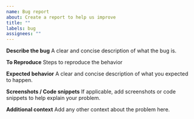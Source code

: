 ```yaml
---
name: Bug report
about: Create a report to help us improve
title: ""
labels: bug
assignees: ""
---
```


**Describe the bug**
A clear and concise description of what the bug is.

**To Reproduce**
Steps to reproduce the behavior

**Expected behavior**
A clear and concise description of what you expected to happen.

**Screenshots / Code snippets**
If applicable, add screenshots or code snippets to help explain your problem.

**Additional context**
Add any other context about the problem here.
